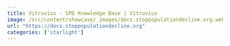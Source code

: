 ```yaml
---
title: Vitruvius - SPD Knowledge Base | Vitruvius
image: /src/content/showcase/_images/docs.stoppopulationdecline.org.webp
url: "https://docs.stoppopulationdecline.org"
categories: ['starlight']
---
```

